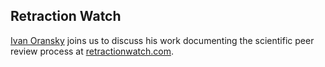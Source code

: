 ## Retraction Watch

[Ivan Oransky](https://twitter.com/ivanoransky) joins us to discuss his work documenting the scientific peer review process at [retractionwatch.com](https://retractionwatch.com/).

